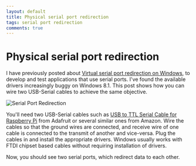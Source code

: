 ```yaml
---
layout: default
title: Physical serial port redirection
tags: serial port redirection
comments: true
---
```

# Physical serial port redirection

I have previously posted about [Virtual serial port redirection on Windows](_posts/2014/2014-01-21-virtual-serial-port-redirection-on-windows-8.md), to develop and test applications that use serial ports. I've found the available drivers increasingly buggy on Windows 8.1. This post shows how you can wire two USB-Serial cables to achieve the same objective.

![Serial Port Redirection](/assets/img/serial-redirect.jpg)

You'll need two USB-Serial cables such as [USB to TTL Serial Cable for Raspberry Pi](http://www.adafruit.com/products/954) from Adafruit or several similar ones from Amazon. Wire the cables so that the ground wires are connected, and receive wire of one cable is connected to the transmit of another and vice-versa. Plug the cables in and install the appropriate drivers. Windows usually works with FTDI chipset based cables without requiring installation of drivers.

Now, you should see two serial ports, which redirect data to each other.
